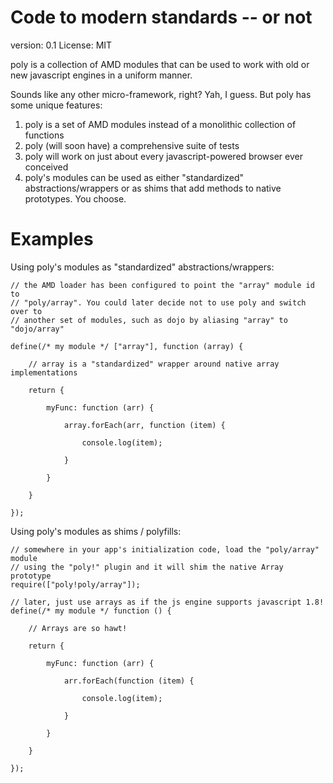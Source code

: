 Code to modern standards -- or not
=========

version: 0.1
License: MIT

poly is a collection of AMD modules that can be used to work with old or new
javascript engines in a uniform manner.

Sounds like any other micro-framework, right?  Yah, I guess.  But poly has some
unique features:

1. poly is a set of AMD modules instead of a monolithic collection of functions
2. poly (will soon have) a comprehensive suite of tests
3. poly will work on just about every javascript-powered browser ever conceived
4. poly's modules can be used as either "standardized" abstractions/wrappers or
as shims that add methods to native prototypes.  You choose.

Examples
==========

Using poly's modules as "standardized" abstractions/wrappers:

	// the AMD loader has been configured to point the "array" module id to
	// "poly/array". You could later decide not to use poly and switch over to
	// another set of modules, such as dojo by aliasing "array" to "dojo/array"

	define(/* my module */ ["array"], function (array) {

		// array is a "standardized" wrapper around native array implementations

		return {

			myFunc: function (arr) {

				array.forEach(arr, function (item) {

					console.log(item);

				}

			}

		}

	});

Using poly's modules as shims / polyfills:

	// somewhere in your app's initialization code, load the "poly/array" module
	// using the "poly!" plugin and it will shim the native Array prototype
	require(["poly!poly/array"]);

	// later, just use arrays as if the js engine supports javascript 1.8!
	define(/* my module */ function () {

		// Arrays are so hawt!

		return {

			myFunc: function (arr) {

				arr.forEach(function (item) {

					console.log(item);

				}

			}

		}

	});

